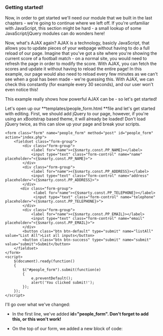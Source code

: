 ### Getting started!

Now, in order to get started we'll need our module that we built in the last chapters - we're going to continue where we left off. If you're unfamiliar with JavaScript, this section might be hard - a small lookup of some JavaScript\/jQuery modules can do wonders here!

Now, what's AJAX again? AJAX is a technology, basicly JavaScript, that allows you to update pieces of your webpage without having to do a full reload of our page. Imagine that you've got a site where you're showing the current score of a football match - on a normal site, you would need to refresh the page in order to modify the score. With AJAX, you can fetch the scores and update it without having to reload the entire page! In this example, our page would also need to reload every few minutes as we can't see when a goal has been made - we're guessing this. With AJAX, we can check this constantly \(for example every 30 seconds\), and our user won't even notice this!

This example really shows how powerful AJAX can be - so let's get started!

Let's open up our **templates\/people\_form.html **file and let's get started with editing. First, we should add jQuery to our page, however, if you're using an xBootstrap based theme, it will already be loaded! Don't load jQuery twice, as this can slow up your page and break your scripts.

```
<form class="form" name="people_form" method="post" id="people_form" action="index.php">    
    <fieldset class="form-group">
        <div class="form-group">        
            <label for="name"><{$smarty.const.PP_NAME}></label>        
            <input type="text" class="form-control" name="name" placeholder="<{$smarty.const.PP_NAME}>">    
        </div>    
        <div class="form-group">        
            <label for="name"><{$smarty.const.PP_ADDRESS}></label>        
            <input type="text" class="form-control" name="address" placeholder="<{$smarty.const.PP_ADDRESS}>">    
        </div> 
       <div class="form-group">   
             <label for="name"><{$smarty.const.PP_TELEPHONE}></label>        
             <input type="text" class="form-control" name="telephone" placeholder="<{$smarty.const.PP_TELEPHONE}>">    
        </div>    
        <div class="form-group">        
            <label for="name"><{$smarty.const.PP_EMAIL}></label>        
            <input type="text" class="form-control" name="email" placeholder="<{$smarty.const.PP_EMAIL}>">    
        </div>    
        <button class="btn btn-default" type="submit" name="listAll" value="List All">List all inputs</button>    
        <button class="btn btn-success" type="submit" name="submit" value="submit">Submit</button>    
    </fieldset>
</form>
<script>    
    $(document).ready(function()    
    {        
        $("#people_form").submit(function(e)        
        {            
            e.preventDefault();            
            alert('You clicked submit!');        
        });    
    });
</script>
```

I'll go over what we've changed:

* In the first line, we've added **id="people\_form". Don't forget to add this, or this won't work!**

* On the top of our form, we added a new block of code:


